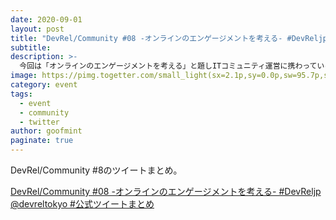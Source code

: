 ```yaml
---
date: 2020-09-01
layout: post
title: "DevRel/Community #08 -オンラインのエンゲージメントを考える- #DevReljp @devreltokyo #公式ツイートまとめ"
subtitle: 
description: >-
  今回は「オンラインのエンゲージメントを考える」と題しITコミュニティ運営に携わっている方とコミュニティのエンゲージメントを保つために行っていること、初めて参加した方とどうやってエンゲージメントを作..
image: https://pimg.togetter.com/small_light(sx=2.1p,sy=0.0p,sw=95.7p,sh=100.0p,dw=1212.0,dh=636.3,cw=1200.0,ch=630.0,p=default,da=l,ds=s)/e76080ce5ef02cba12e747d8469282d2eb4e8ee4/68747470733a2f2f7062732e7477696d672e636f6d2f6d656469612f4567567336496c553841414a5377582e6a7067
category: event
tags:
  - event
  - community
  - twitter
author: goofmint
paginate: true
---
```

DevRel/Community #8のツイートまとめ。

[DevRel/Community #08 -オンラインのエンゲージメントを考える- #DevReljp @devreltokyo #公式ツイートまとめ](https://togetter.com/li/1582204)
